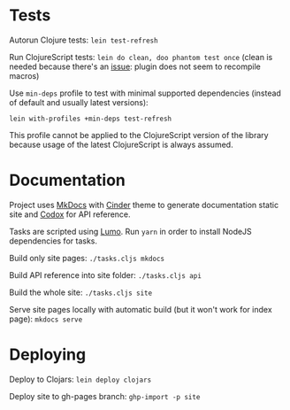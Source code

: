 # Tests

Autorun Clojure tests: `lein test-refresh`

Run ClojureScript tests: `lein do clean, doo phantom test once`
(clean is needed because there's an [issue](https://github.com/bensu/doo/issues/51):
plugin does not seem to recompile macros)

Use `min-deps` profile to test with minimal supported dependencies
(instead of default and usually latest versions):
 
    lein with-profiles +min-deps test-refresh

This profile cannot be applied to the ClojureScript version of the library
because usage of the latest ClojureScript is always assumed.

# Documentation

Project uses [MkDocs](http://www.mkdocs.org/)
with [Cinder](https://github.com/chrissimpkins/cinder) theme to generate documentation static site
and [Codox](https://github.com/weavejester/codox) for API reference.

Tasks are scripted using [Lumo](https://github.com/anmonteiro/lumo).
Run `yarn` in order to install NodeJS dependencies for tasks.

Build only site pages: `./tasks.cljs mkdocs`

Build API reference into site folder: `./tasks.cljs api`

Build the whole site: `./tasks.cljs site`

Serve site pages locally with automatic build (but it won't work for index page): `mkdocs serve`

# Deploying

Deploy to Clojars: `lein deploy clojars`

Deploy site to gh-pages branch: `ghp-import -p site`